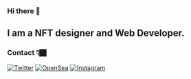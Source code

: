 ### Hi there 👋

## I am a NFT designer and Web Developer.

### Contact &#128071;&#127999;
[![Twitter](https://img.shields.io/badge/-UnerkenNFTs-08a0e9?style=flate&logo=twitter&logoColor=white)](https://twitter.com/UnerkenNFTs)
[![OpenSea](https://img.shields.io/badge/-unerken-255?style=flate&logo=opensea&logoColor=white)](https://opensea.io/unerken)
[![Instagram](https://img.shields.io/badge/-unerkennfts-DD2A7B?style=flate&logo=instagram&logoColor=white)](https://www.instagram.com/unerkennfts/)
